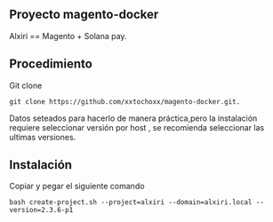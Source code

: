 
## Proyecto magento-docker

Alxiri == Magento + Solana pay.


## Procedimiento

Git clone 

```git clone https://github.com/xxtochoxx/magento-docker.git.```


 Datos seteados para hacerlo de manera práctica,pero la instalación requiere seleccionar versión por host , se recomienda seleccionar las ultimas versiones.



## Instalación
 
Copiar y pegar el siguiente comando

```bash create-project.sh --project=alxiri --domain=alxiri.local --version=2.3.6-p1```






